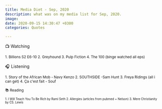 ```yaml
---
title: Media Diet - Sep, 2020
description: what was on my media list for Sep, 2020.
image: 
date: 2020-09-15 14:30:47 +0300
categories: Quotes

---
```



📺 Watching
<p><small>
1. Billions S2 E6-10
2. Greyhound             
3. Pulp Fiction             
4. The 100 (binge watched all eps)
</small>

🎧 Listening
<p><small>
1. Story of the African Mob - Navy Kenzo
2. SOUTHSIDE -Sam Hunt
3. Freya Ridings (all i can get)
4. Ça c'est fait - Souf
</p>

📚 Reading
<p><small>
1. I Will Teach You To Be Rich by Rami Seth
2. Allergies (articles from pubmed + Nelson)
3. Mere Christianity by CS. Lewis

